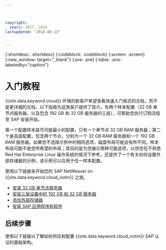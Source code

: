 ```yaml
---



copyright:
  years: 2017, 2018
lastupdated: "2018-08-13"


---
```


{:shortdesc: .shortdesc}
{:codeblock: .codeblock}
{:screen: .screen}
{:new_window: target="_blank"}
{:pre: .pre}
{:table: .aria-labeledby="caption"}

# 入门教程

{{site.data.keyword.cloud}} 环境的新客户希望查看快速入门格式的文档，而不是更详细的文档，以下指南为这类客户提供了简介。有两个样本配置（32 GB 单节点服务器，以及包含 192 GB 和 32 GB 服务器的三层），可帮助您执行订购流程至 SAP 安装开始。

第一个配置样本是尽可能最小的配置，只有一个单节点 32 GB RAM 服务器；第二个是高级配置，包含两个节点，分别为一个 32 GB RAM 服务器和一个 192 GB RAM 服务器。如果您不选择示例中的相同选项，磁盘布局可能会有所不同。样本布局可能不是您所希望的布局；其目的是为您展示两种可能选项，以供您在不熟悉 Red Hat Enterprise Linux 操作系统的情况下参考。还提供了一个有关如何设置外部存储器的示例，该示例可以应用于任一样本配置。

使用以下链接来开始您的 SAP NetWeaver on {{site.data.keyword.cloud_notm}} 之旅。

  * [安装 32 GB 单节点服务器](/docs/infrastructure/sap-netweaver-rhel-qrg/rhel-installing-32-GB-single-server-node.html#install_32GB)
  * [安装三层设置中的 192 GB 和 32 GB 服务器](/docs/infrastructure/sap-netweaver-rhel-qrg/rhel-installing-256-GB-32-GB-server-three-tier-setup.html#install_256GB)
  * [添加外部存储器](/docs/infrastructure/sap-netweaver-rhel-qrg/rhel-provisioning-external-storage-to-server.html#storage)
  * [安装 SAP 应用程序和软件](/docs/infrastructure/sap-netweaver-rhel-qrg/rhel-installing-your-SAP-landscape.html#install_landscape)

## 后续步骤

使用以下链接以了解如何供应和配置 {{site.data.keyword.cloud_notm}} SAP 认证的基础架构。
